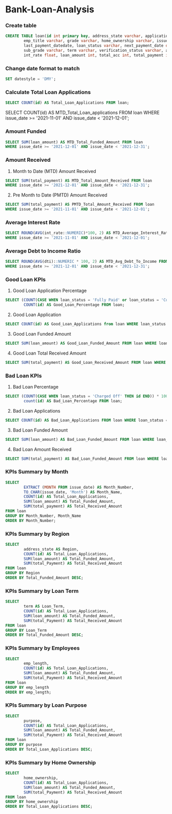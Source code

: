 # Bank-Loan-Analysis

### Create table

```sql
CREATE TABLE loan(id int primary key, address_state varchar, application_type varchar, emp_length varchar, 
		emp_title varchar, grade varchar, home_ownership varchar, issue_date date, last_credit_pull_date date, 
		last_payment_datedate, loan_status varchar, next_payment_date date, member_id int, purpose varchar, 
		sub_grade varchar, term varchar, verification_status varchar, annual_income float, dti float, installment float, 
		int_rate float, loan_amount int, total_acc int, total_payment int);
```

### Change date format to match
```sql
SET datestyle = 'DMY';
```

### Calculate Total Loan Applications
```sql
SELECT COUNT(id) AS Total_Loan_Applications FROM loan;
```

SELECT COUNT(id) AS MTD_Total_Loan_applications FROM loan
WHERE issue_date >= '2021-11-01' AND issue_date < '2021-12-01';

### Amount Funded
```sql
SELECT SUM(loan_amount) AS MTD_Total_Funded_Amount FROM loan
WHERE issue_date >= '2021-12-01' AND issue_date < '2021-12-31';
```

### Amount Received
1. Month to Date (MTD) Amount Received
```sql
SELECT SUM(total_payment) AS MTD_Total_Amount_Received FROM loan
WHERE issue_date >= '2021-12-01' AND issue_date < '2021-12-31';
```
2. Pre Month to Date (PMTD) Amount Received
```sql
SELECT SUM(total_payment) AS PMTD_Total_Amount_Received FROM loan
WHERE issue_date >= '2021-11-01' AND issue_date < '2021-12-01';
```

### Average Interest Rate
```sql
SELECT ROUND(AVG(int_rate::NUMERIC)*100, 2) AS MTD_Average_Interest_Rate FROM loan
WHERE issue_date >= '2021-11-01' AND issue_date < '2021-12-01';
```

### Average Debt to Income Ratio
```sql
SELECT ROUND(AVG(dti)::NUMERIC * 100, 2) AS MTD_Avg_Debt_To_Income FROM loan
WHERE issue_date >= '2021-12-01' AND issue_date < '2021-12-31';
```

### Good Loan KPIs
1) Good Loan Application Percentage
```sql
SELECT (COUNT(CASE WHEN loan_status = 'Fully Paid' or loan_status = 'Current' THEN id END)) * 100 /
		COUNT(id) AS Good_Loan_Percentage FROM loan;
```
2) Good Loan Application
```sql
SELECT COUNT(id) AS Good_Loan_Applications from loan WHERE loan_status = 'Fully Paid' or loan_status = 'Current';
```
3) Good Loan Funded Amount
```sql
SELECT SUM(loan_amount) AS Good_Loan_Funded_Amount FROM loan WHERE loan_status = 'Fully Paid' OR loan_status = 'Current';
```
4) Good Loan Total Received Amount
```sql
SELECT SUM(total_payment) AS Good_Loan_Received_Amount FROM loan WHERE loan_status = 'Fully Paid' OR loan_status = 'Current';
```

### Bad Loan KPIs
1) Bad Loan Percentage
```sql
SELECT (COUNT(CASE WHEN loan_status = 'Charged Off' THEN id END)) * 100 /
		count(id) AS Bad_Loan_Percentage FROM loan;
```
2) Bad Loan Applications
```sql
SELECT COUNT(id) AS Bad_Loan_Applications FROM loan WHERE loan_status = 'Charged Off';
```
3) Bad Loan Funded Amount
```sql
SELECT SUM(loan_amount) AS Bad_Loan_Funded_Amount FROM loan WHERE loan_status = 'Charged Off';
```
4) Bad Loan Amount Received
```sql
SELECT SUM(total_payment) AS Bad_Loan_Funded_Amount FROM loan WHERE loan_status = 'Charged Off';
```

### KPIs Summary by Month
```sql
SELECT
		EXTRACT (MONTH FROM issue_date) AS Month_Number,
		TO_CHAR(issue_date, 'Month') AS Month_Name,
		COUNT(id) AS Total_Loan_Applications,
		SUM(loan_amount) AS Total_Funded_Amount,
		SUM(total_payment) AS Total_Received_Amount
FROM loan
GROUP BY Month_Number, Month_Name
ORDER BY Month_Number;
```

### KPIs Summary by Region
```sql
SELECT
		address_state AS Region,
		COUNT(id) AS Total_Loan_Applications,
		SUM(loan_amount) AS Total_Funded_Amount,
		SUM(total_Payment) AS Total_Received_Amount
FROM loan
GROUP BY Region
ORDER BY Total_Funded_Amount DESC;
```

### KPIs Summary by Loan Term
```sql
SELECT
		term AS Loan_Term,
		COUNT(id) AS Total_Loan_Applications,
		SUM(loan_amount) AS Total_Funded_Amount,
		SUM(total_Payment) AS Total_Received_Amount
FROM loan
GROUP BY Loan_Term
ORDER BY Total_Funded_Amount DESC;
```

### KPIs Summary by Employees 
```sql
SELECT
		emp_length,
		COUNT(id) AS Total_Loan_Applications,
		SUM(loan_amount) AS Total_Funded_Amount,
		SUM(total_Payment) AS Total_Received_Amount
FROM loan
GROUP BY emp_length
ORDER BY emp_length;
```

### KPIs Summary by Loan Purpose 
```sql
SELECT
		purpose,
		COUNT(id) AS Total_Loan_Applications,
		SUM(loan_amount) AS Total_Funded_Amount,
		SUM(total_Payment) AS Total_Received_Amount
FROM loan
GROUP BY purpose
ORDER BY Total_Loan_Applications DESC;
```

### KPIs Summary by Home Ownership
```sql
SELECT
		home_ownership,
		COUNT(id) AS Total_Loan_Applications,
		SUM(loan_amount) AS Total_Funded_Amount,
		SUM(total_Payment) AS Total_Received_Amount
FROM loan
GROUP BY home_ownership
ORDER BY Total_Loan_Applications DESC;
```
